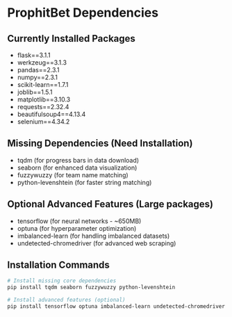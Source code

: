 # ProphitBet Dependencies

## Currently Installed Packages
- flask==3.1.1
- werkzeug==3.1.3
- pandas==2.3.1
- numpy==2.3.1
- scikit-learn==1.7.1
- joblib==1.5.1
- matplotlib==3.10.3
- requests==2.32.4
- beautifulsoup4==4.13.4
- selenium==4.34.2

## Missing Dependencies (Need Installation)
- tqdm (for progress bars in data download)
- seaborn (for enhanced data visualization)
- fuzzywuzzy (for team name matching)
- python-levenshtein (for faster string matching)

## Optional Advanced Features (Large packages)
- tensorflow (for neural networks - ~650MB)
- optuna (for hyperparameter optimization)
- imbalanced-learn (for handling imbalanced datasets)
- undetected-chromedriver (for advanced web scraping)

## Installation Commands
```bash
# Install missing core dependencies
pip install tqdm seaborn fuzzywuzzy python-levenshtein

# Install advanced features (optional)
pip install tensorflow optuna imbalanced-learn undetected-chromedriver
```